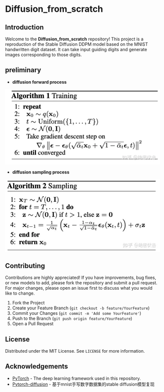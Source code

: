 # Diffusion_from_scratch

## Introduction
Welcome to the **Diffusion_from_scratch** repository! This project is a reproduction of the Stable Diffusion DDPM model based on the MNIST handwritten digit dataset. It can take input guiding digits and generate images corresponding to those digits.

## preliminary
- **diffusion forward process**

![diffusion forward process](diffusion-forward.png)

- **diffusion sampling process**

![diffusion sampling process](diffusion-sampling.png)
## Contributing

Contributions are highly appreciated! If you have improvements, bug fixes, or new models to add, please fork the repository and submit a pull request. For major changes, please open an issue first to discuss what you would like to change.

1. Fork the Project
2. Create your Feature Branch (`git checkout -b feature/YourFeature`)
3. Commit your Changes (`git commit -m 'Add some YourFeature'`)
4. Push to the Branch (`git push origin feature/YourFeature`)
5. Open a Pull Request

## License

Distributed under the MIT License. See `LICENSE` for more information.

## Acknowledgements

- [PyTorch](https://pytorch.org/) - The deep learning framework used in this repository.
- [Pytorch-diffusion](https://github.com/owenliang/pytorch-diffusion) - 基于mnist手写数字数据集的stable diffusion模型复现


